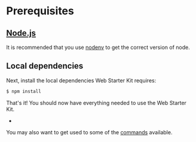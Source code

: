 # Prerequisites

## [Node.js](https://nodejs.org)

It is recommended that you use [nodenv](https://github.com/nodenv/nodenv) to get the correct version of node.


## Local dependencies

Next, install the local dependencies Web Starter Kit requires:

```sh
$ npm install
```

That's it! You should now have everything needed to use the Web Starter Kit.

-

You may also want to get used to some of the [commands](commands.md) available.
